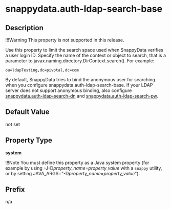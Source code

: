 # snappydata.auth-ldap-search-base

## Description

!!!Warning
	This property is not supported in this release.

Use this property to limit the search space used when SnappyData verifies a user login ID. Specify the name of the context or object to search, that is a parameter to javax.naming.directory.DirContext.search(). For example:

``` pre
ou=ldapTesting,dc=pivotal,dc=com
```

By default, SnappyData tries to bind the anonymous user for searching when you configure snappydata.auth-ldap-search-base. If your LDAP server does not support anonymous binding, also configure [snappydata.auth-ldap-search-dn](snappydata.auth-ldap-search-dn.md) and [snappydata.auth-ldap-search-pw](snappydata.auth-ldap-search-pw.md).

## Default Value

not set

## Property Type

**system**

!!!Note 
	You must define this property as a Java system property (for example by using -J-D*property_name*=*property_value* with a `snappy` utility, or by setting JAVA_ARGS="-D*property_name*=*property_value*").</p>

## Prefix

n/a
